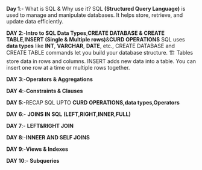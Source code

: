 **Day 1**:-  What is SQL & Why use it?
SQL **(Structured Query Language)** is used to manage and manipulate databases. It helps store, retrieve, and update data efficiently.

**DAY 2**:-**Intro to SQL Data Types**,**CREATE DATABASE & CREATE TABLE**,**INSERT (Single & Multiple rows)**&**CURD OPERATIONS**
SQL uses **data types** like **INT**, **VARCHAR**, **DATE**, etc.,
CREATE DATABASE and CREATE TABLE commands let you build your database structure. 🏗️ Tables store data in rows and columns.
INSERT adds new data into a table. You can insert one row at a time or multiple rows together. 

**DAY 3**:-**Operators & Aggregations**

**DAY 4**:-**Constraints & Clauses**

**DAY 5**:-RECAP SQL UPTO **CURD OPERATIONS,data types,Operators**

**DAY 6**:- **JOINS IN SQL** **(LEFT,RIGHT,INNER,FULL)**

**DAY 7**:- **LEFT&RIGHT JOIN**

**DAY 8**:-**INNEER AND SELF JOINS**

**DAY 9**:-**Views & Indexes**

**DAY 10**:- **Subqueries**
